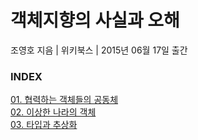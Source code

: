 # 객체지향의 사실과 오해

조영호 지음 | 위키북스 | 2015년 06월 17일 출간

### INDEX

[01. 협력하는 객체들의 공동체](https://github.com/oh29oh29/read-and-learn/tree/master/books/the-essence-of-object-orientation/Chapter01.md)  
[02. 이상한 나라의 객체](https://github.com/oh29oh29/read-and-learn/tree/master/books/the-essence-of-object-orientation/Chapter02.md)  
[03. 타입과 추상화](https://github.com/oh29oh29/read-and-learn/tree/master/books/the-essence-of-object-orientation/Chapter03.md)  